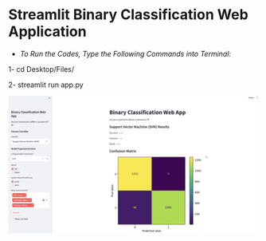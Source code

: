 # Streamlit Binary Classification Web Application

* *To Run the Codes, Type the Following Commands into Terminal:*
  
1- cd Desktop/Files/

2- streamlit run app.py

![Streamlit](Screenshot1)

  
